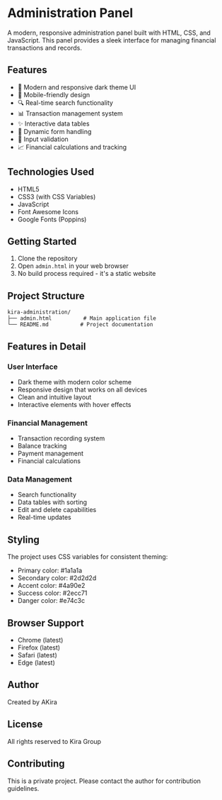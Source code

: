 # Administration Panel

A modern, responsive administration panel built with HTML, CSS, and JavaScript. This panel provides a sleek interface for managing financial transactions and records.

## Features

- 🎨 Modern and responsive dark theme UI
- 📱 Mobile-friendly design
- 🔍 Real-time search functionality
- 📊 Transaction management system
- ✨ Interactive data tables
- 🔄 Dynamic form handling
- 🎯 Input validation
- 📈 Financial calculations and tracking

## Technologies Used

- HTML5
- CSS3 (with CSS Variables)
- JavaScript
- Font Awesome Icons
- Google Fonts (Poppins)

## Getting Started

1. Clone the repository
2. Open `admin.html` in your web browser
3. No build process required - it's a static website

## Project Structure

```
kira-administration/
├── admin.html          # Main application file
└── README.md          # Project documentation
```

## Features in Detail

### User Interface
- Dark theme with modern color scheme
- Responsive design that works on all devices
- Clean and intuitive layout
- Interactive elements with hover effects

### Financial Management
- Transaction recording system
- Balance tracking
- Payment management
- Financial calculations

### Data Management
- Search functionality
- Data tables with sorting
- Edit and delete capabilities
- Real-time updates

## Styling

The project uses CSS variables for consistent theming:
- Primary color: #1a1a1a
- Secondary color: #2d2d2d
- Accent color: #4a90e2
- Success color: #2ecc71
- Danger color: #e74c3c

## Browser Support

- Chrome (latest)
- Firefox (latest)
- Safari (latest)
- Edge (latest)

## Author

Created by AKira

## License

All rights reserved to Kira Group

## Contributing

This is a private project. Please contact the author for contribution guidelines. 